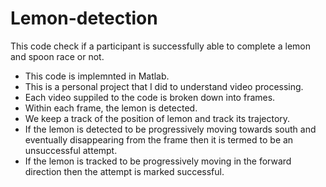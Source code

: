 # Lemon-detection
This code check if a participant is successfully able to complete a lemon and spoon race or not.

- This code is implemnted in Matlab.
- This is a personal project that I did to understand video processing.
- Each video suppiled to the code is broken down into frames.
- Within each frame, the lemon is detected.
- We keep a track of the position of lemon and track its trajectory.
- If the lemon is detected to be progressively moving towards south and eventually disappearing from the frame then it is termed to be an unsuccessful attempt.
- If the lemon is tracked to be progressively moving in the forward direction then the attempt is marked successful.
